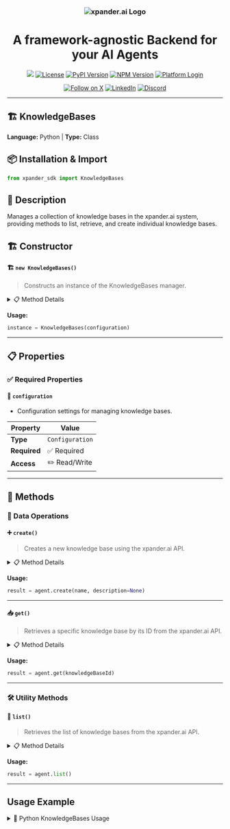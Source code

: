 <h3 align="center">
  <a name="readme-top"></a>
  <picture>
    <source media="(prefers-color-scheme: dark)" srcset="https://assets.xpanderai.io/logo/xpander.ai_dark.png">
    <img
      src="https://assets.xpanderai.io/logo/xpander.ai_light.png"
      style="max-width: 100%; height: auto; width: auto; max-height: 170px;"
      alt="xpander.ai Logo"
    >
  </picture>
</h3>

<div align="center">
  <h1>A framework-agnostic Backend for your AI Agents</h1>

  <a href="https://pepy.tech/projects/xpander-sdk"><img src="https://static.pepy.tech/badge/xpander-sdk/month"></a> 
  <a href="https://github.com/xpander-ai/xpander.ai/blob/main/LICENSE"><img src="https://img.shields.io/github/license/xpander-ai/xpander.ai" alt="License"></a> <a href="https://pypi.org/project/xpander-sdk"><img src="https://img.shields.io/pypi/v/xpander-sdk" alt="PyPI Version"></a> <a href="https://npmjs.com/package/xpander-sdk"><img src="https://img.shields.io/npm/v/xpander-sdk" alt="NPM Version"></a> <a href="https://app.xpander.ai"><img src="https://img.shields.io/badge/platform-login-30a46c" alt="Platform Login"></a>
</div>

<div align="center">
  <p align="center">
<a href="https://x.com/xpander_ai"><img src="https://img.shields.io/badge/Follow%20on%20X-000000?style=for-the-badge&logo=x&logoColor=white" alt="Follow on X" /></a> <a href="https://www.linkedin.com/company/xpander-ai"><img src="https://img.shields.io/badge/Follow%20on%20LinkedIn-0077B5?style=for-the-badge&logo=linkedin&logoColor=white" alt="LinkedIn" /></a> <a href="https://discord.gg/CUcp4WWh5g"><img src="https://img.shields.io/badge/Join%20our%20Discord-5865F2?style=for-the-badge&logo=discord&logoColor=white" alt="Discord" /></a>
  </p>
</div>

---

## 🏗️ KnowledgeBases

**Language:** Python | **Type:** Class

## 📦 Installation & Import

```python
from xpander_sdk import KnowledgeBases
```

## 📖 Description

Manages a collection of knowledge bases in the xpander.ai system, providing methods to list, retrieve, and create individual knowledge bases.

## 🏗️ Constructor

#### 🏗️ `new KnowledgeBases()`

> Constructs an instance of the KnowledgeBases manager.

<details>
<summary>📋 Method Details</summary>

**Parameters:**

| Parameter | Type | Required | Description |
|-----------|------|----------|-------------|
| `configuration` | `Configuration` | ✅ | - Configuration settings for managing knowledge bases. |

</details>

**Usage:**

```python
instance = KnowledgeBases(configuration)
```

---

## 📋 Properties

### ✅ Required Properties

#### 📝 `configuration`

- Configuration settings for managing knowledge bases.

| Property | Value |
|----------|-------|
| **Type** | `Configuration` |
| **Required** | ✅ Required |
| **Access** | ✏️ Read/Write |

---

## 🔧 Methods

### 💾 Data Operations

#### ➕ `create()`

> Creates a new knowledge base using the xpander.ai API.

<details>
<summary>📋 Method Details</summary>

**Parameters:**

| Parameter | Type | Required | Description |
|-----------|------|----------|-------------|
| `name` | `string` | ✅ | - The name of the new knowledge base. |
| `description` | `string` | ❌ | - Optional. |

**Returns:** `KnowledgeBaseItem`

</details>

**Usage:**

```python
result = agent.create(name, description=None)
```

---

#### 📥 `get()`

> Retrieves a specific knowledge base by its ID from the xpander.ai API.

<details>
<summary>📋 Method Details</summary>

**Parameters:**

| Parameter | Type | Required | Description |
|-----------|------|----------|-------------|
| `knowledgeBaseId` | `string` | ✅ | - The unique identifier of the knowledge base to retrieve. |

**Returns:** `KnowledgeBaseItem`

</details>

**Usage:**

```python
result = agent.get(knowledgeBaseId)
```

---

### 🛠️ Utility Methods

#### 🔧 `list()`

> Retrieves the list of knowledge bases from the xpander.ai API.

<details>
<summary>📋 Method Details</summary>

**Returns:** `List[KnowledgeBaseItem]`

</details>

**Usage:**

```python
result = agent.list()
```

---

## Usage Example

<details>
<summary>🐍 Python KnowledgeBases Usage</summary>

```python
from xpander_sdk import KnowledgeBases

# Create KnowledgeBases instance
knowledgebases = KnowledgeBases()


# Access key property: configuration
value = knowledgebases.configuration
print(f"configuration: {value}")



# Call key method: create
result = knowledgebases.create()
print(f"Result: {result}")


print("KnowledgeBases ready!")
```

</details>

